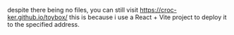 despite there being no files, you can still visit https://croc-ker.github.io/toybox/
this is because i use a React + Vite project to deploy it to the specified address.
